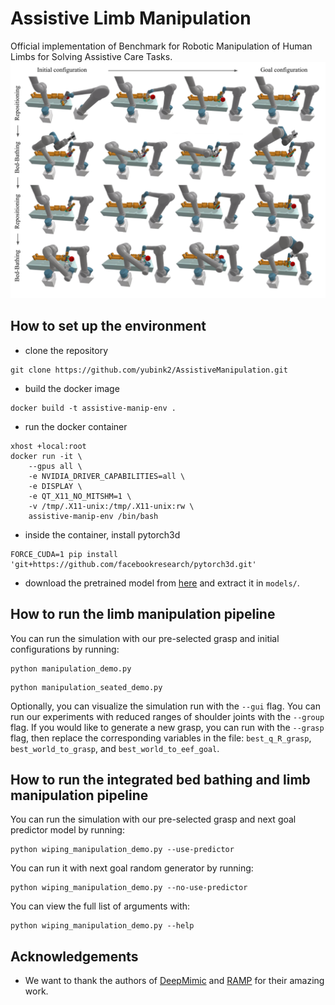 # Assistive Limb Manipulation
Official implementation of Benchmark for Robotic Manipulation of Human Limbs for Solving Assistive Care Tasks.
![Example](misc/example.png)

## How to set up the environment

* clone the repository
```
git clone https://github.com/yubink2/AssistiveManipulation.git
```

* build the docker image
```
docker build -t assistive-manip-env .
```

* run the docker container
```
xhost +local:root
docker run -it \
    --gpus all \
    -e NVIDIA_DRIVER_CAPABILITIES=all \
    -e DISPLAY \
    -e QT_X11_NO_MITSHM=1 \
    -v /tmp/.X11-unix:/tmp/.X11-unix:rw \
    assistive-manip-env /bin/bash
```

* inside the container, install pytorch3d
```
FORCE_CUDA=1 pip install 'git+https://github.com/facebookresearch/pytorch3d.git'
```

* download the pretrained model from [here](https://drive.google.com/file/d/1H9BplI2wxfPWHnoLNLXC4wGtMm4oKOoI/view?usp=sharing) and extract it in `models/`.

## How to run the limb manipulation pipeline
You can run the simulation with our pre-selected grasp and initial configurations by running:
```
python manipulation_demo.py
```

```
python manipulation_seated_demo.py
```

Optionally, you can visualize the simulation run with the `--gui` flag. You can run our experiments with reduced ranges of shoulder joints with the `--group` flag. If you would like to generate a new grasp, you can run with the `--grasp` flag, then replace the corresponding variables in the file: `best_q_R_grasp`, `best_world_to_grasp`, and `best_world_to_eef_goal`.

## How to run the integrated bed bathing and limb manipulation pipeline
You can run the simulation with our pre-selected grasp and next goal predictor model by running:
```
python wiping_manipulation_demo.py --use-predictor
```

You can run it with next goal random generator by running:
```
python wiping_manipulation_demo.py --no-use-predictor
```

You can view the full list of arguments with:
```
python wiping_manipulation_demo.py --help
```

## Acknowledgements

* We want to thank the authors of [DeepMimic](https://github.com/bulletphysics/bullet3/tree/master/examples/pybullet/gym/pybullet_envs/deep_mimic/mocap) and [RAMP](https://github.com/SamsungLabs/RAMP) for their amazing work. 